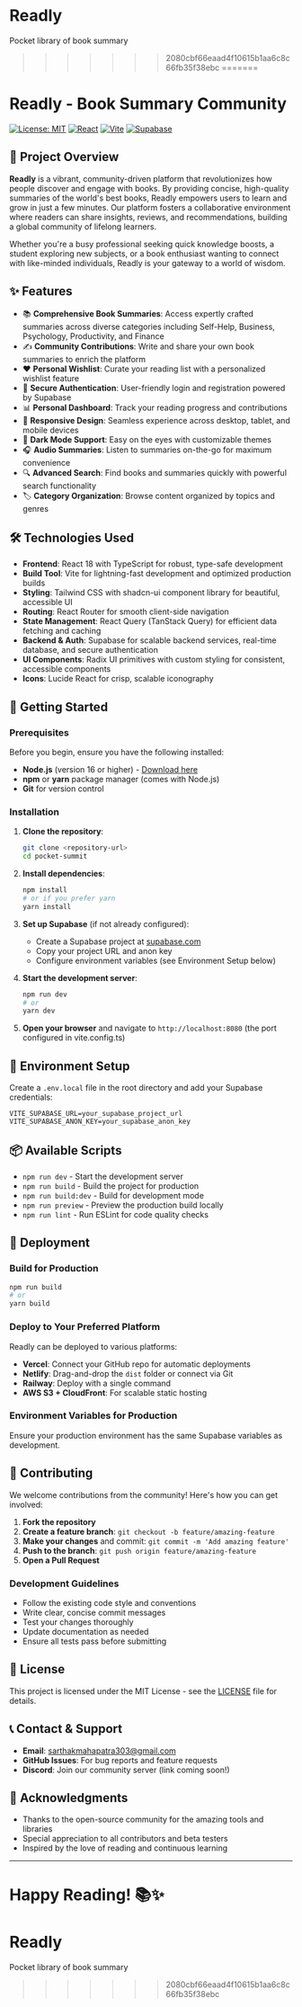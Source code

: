 # Readly
Pocket library of book summary
>>>>>>> 2080cbf66eaad4f10615b1aa6c8c66fb35f38ebc
=======
# Readly - Book Summary Community

[![License: MIT](https://img.shields.io/badge/License-MIT-yellow.svg)](https://opensource.org/licenses/MIT)
[![React](https://img.shields.io/badge/React-18.3.1-blue.svg)](https://reactjs.org/)
[![Vite](https://img.shields.io/badge/Vite-7.1.4-646CFF.svg)](https://vitejs.dev/)
[![Supabase](https://img.shields.io/badge/Supabase-2.56.0-3ECF8E.svg)](https://supabase.com/)

## 📖 Project Overview

**Readly** is a vibrant, community-driven platform that revolutionizes how people discover and engage with books. By providing concise, high-quality summaries of the world's best books, Readly empowers users to learn and grow in just a few minutes. Our platform fosters a collaborative environment where readers can share insights, reviews, and recommendations, building a global community of lifelong learners.

Whether you're a busy professional seeking quick knowledge boosts, a student exploring new subjects, or a book enthusiast wanting to connect with like-minded individuals, Readly is your gateway to a world of wisdom.

## ✨ Features

- 📚 **Comprehensive Book Summaries**: Access expertly crafted summaries across diverse categories including Self-Help, Business, Psychology, Productivity, and Finance
- ✍️ **Community Contributions**: Write and share your own book summaries to enrich the platform
- ❤️ **Personal Wishlist**: Curate your reading list with a personalized wishlist feature
- 🔐 **Secure Authentication**: User-friendly login and registration powered by Supabase
- 📊 **Personal Dashboard**: Track your reading progress and contributions
- 📱 **Responsive Design**: Seamless experience across desktop, tablet, and mobile devices
- 🌙 **Dark Mode Support**: Easy on the eyes with customizable themes
- 🎧 **Audio Summaries**: Listen to summaries on-the-go for maximum convenience
- 🔍 **Advanced Search**: Find books and summaries quickly with powerful search functionality
- 🏷️ **Category Organization**: Browse content organized by topics and genres

## 🛠️ Technologies Used

- **Frontend**: React 18 with TypeScript for robust, type-safe development
- **Build Tool**: Vite for lightning-fast development and optimized production builds
- **Styling**: Tailwind CSS with shadcn-ui component library for beautiful, accessible UI
- **Routing**: React Router for smooth client-side navigation
- **State Management**: React Query (TanStack Query) for efficient data fetching and caching
- **Backend & Auth**: Supabase for scalable backend services, real-time database, and secure authentication
- **UI Components**: Radix UI primitives with custom styling for consistent, accessible components
- **Icons**: Lucide React for crisp, scalable iconography

## 🚀 Getting Started

### Prerequisites

Before you begin, ensure you have the following installed:
- **Node.js** (version 16 or higher) - [Download here](https://nodejs.org/)
- **npm** or **yarn** package manager (comes with Node.js)
- **Git** for version control

### Installation

1. **Clone the repository**:
   ```bash
   git clone <repository-url>
   cd pocket-summit
   ```

2. **Install dependencies**:
   ```bash
   npm install
   # or if you prefer yarn
   yarn install
   ```

3. **Set up Supabase** (if not already configured):
   - Create a Supabase project at [supabase.com](https://supabase.com)
   - Copy your project URL and anon key
   - Configure environment variables (see Environment Setup below)

4. **Start the development server**:
   ```bash
   npm run dev
   # or
   yarn dev
   ```

5. **Open your browser** and navigate to `http://localhost:8080` (the port configured in vite.config.ts)

## 🔧 Environment Setup

Create a `.env.local` file in the root directory and add your Supabase credentials:

```env
VITE_SUPABASE_URL=your_supabase_project_url
VITE_SUPABASE_ANON_KEY=your_supabase_anon_key
```

## 📦 Available Scripts

- `npm run dev` - Start the development server
- `npm run build` - Build the project for production
- `npm run build:dev` - Build for development mode
- `npm run preview` - Preview the production build locally
- `npm run lint` - Run ESLint for code quality checks

## 🚀 Deployment

### Build for Production

```bash
npm run build
# or
yarn build
```

### Deploy to Your Preferred Platform

Readly can be deployed to various platforms:

- **Vercel**: Connect your GitHub repo for automatic deployments
- **Netlify**: Drag-and-drop the `dist` folder or connect via Git
- **Railway**: Deploy with a single command
- **AWS S3 + CloudFront**: For scalable static hosting

### Environment Variables for Production

Ensure your production environment has the same Supabase variables as development.

## 🤝 Contributing

We welcome contributions from the community! Here's how you can get involved:

1. **Fork the repository**
2. **Create a feature branch**: `git checkout -b feature/amazing-feature`
3. **Make your changes** and commit: `git commit -m 'Add amazing feature'`
4. **Push to the branch**: `git push origin feature/amazing-feature`
5. **Open a Pull Request**

### Development Guidelines

- Follow the existing code style and conventions
- Write clear, concise commit messages
- Test your changes thoroughly
- Update documentation as needed
- Ensure all tests pass before submitting

## 📄 License

This project is licensed under the MIT License - see the [LICENSE](LICENSE) file for details.

## 📞 Contact & Support

- **Email**: sarthakmahapatra303@gmail.com
- **GitHub Issues**: For bug reports and feature requests
- **Discord**: Join our community server (link coming soon!)

## 🙏 Acknowledgments

- Thanks to the open-source community for the amazing tools and libraries
- Special appreciation to all contributors and beta testers
- Inspired by the love of reading and continuous learning

---

**Happy Reading! 📚✨**
=======
# Readly
Pocket library of book summary
>>>>>>> 2080cbf66eaad4f10615b1aa6c8c66fb35f38ebc
